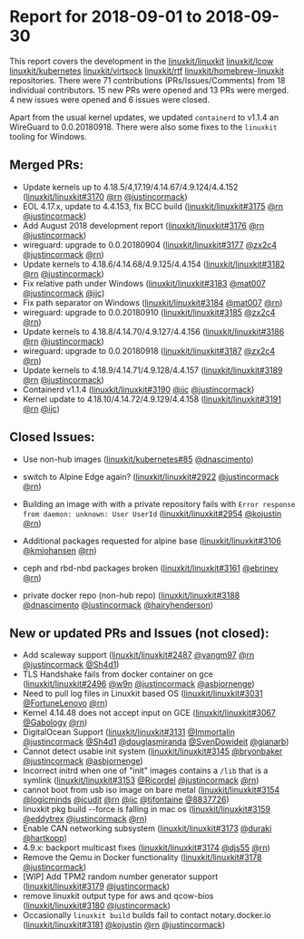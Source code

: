 # Report for 2018-09-01 to 2018-09-30

This report covers the development in the [linuxkit/linuxkit] [linuxkit/lcow] [linuxkit/kubernetes] [linuxkit/virtsock] [linuxkit/rtf] [linuxkit/homebrew-linuxkit] repositories. There were 71 contributions (PRs/Issues/Comments) from 18 individual contributors. 15 new PRs were opened and 13 PRs were merged. 4 new issues were opened and 6 issues were closed.

Apart from the usual kernel updates, we updated `containerd` to v1.1.4 an WireGuard to 0.0.20180918. There were also some fixes to the `linuxkit` tooling for Windows.

## Merged PRs:

- Update kernels up to 4.18.5/4,17.19/4.14.67/4.9.124/4.4.152 ([linuxkit/linuxkit#3170] [@rn] [@justincormack])
- EOL 4.17.x, update to 4.4.153, fix BCC build ([linuxkit/linuxkit#3175] [@rn] [@justincormack])
- Add August 2018 development report ([linuxkit/linuxkit#3176] [@rn] [@justincormack])
- wireguard: upgrade to 0.0.20180904 ([linuxkit/linuxkit#3177] [@zx2c4] [@justincormack] [@rn])
- Update kernels to 4.18.6/4.14.68/4.9.125/4.4.154 ([linuxkit/linuxkit#3182] [@rn] [@justincormack])
- Fix relative path under Windows ([linuxkit/linuxkit#3183] [@mat007] [@justincormack] [@ijc])
- Fix path separator on Windows ([linuxkit/linuxkit#3184] [@mat007] [@rn])
- wireguard: upgrade to 0.0.20180910 ([linuxkit/linuxkit#3185] [@zx2c4] [@rn])
- Update kernels to 4.18.8/4.14.70/4.9.127/4.4.156 ([linuxkit/linuxkit#3186] [@rn] [@justincormack])
- wireguard: upgrade to 0.0.20180918 ([linuxkit/linuxkit#3187] [@zx2c4] [@rn])
- Update kernels to 4.18.9/4.14.71/4.9.128/4.4.157 ([linuxkit/linuxkit#3189] [@rn] [@justincormack])
- Containerd v1.1.4 ([linuxkit/linuxkit#3190] [@ijc] [@justincormack])
- Kernel update to 4.18.10/4.14.72/4.9.129/4.4.158 ([linuxkit/linuxkit#3191] [@rn] [@ijc])

## Closed Issues:

- Use non-hub images ([linuxkit/kubernetes#85] [@dnascimento])

- switch to Alpine Edge again? ([linuxkit/linuxkit#2922] [@justincormack] [@rn])
- Building an image with with a private repository fails with `Error response from daemon: unknown: User UserId` ([linuxkit/linuxkit#2954] [@kojustin] [@rn])
- Additional packages requested for alpine base ([linuxkit/linuxkit#3106] [@kmjohansen] [@rn])
- ceph and rbd-nbd packages broken ([linuxkit/linuxkit#3161] [@ebriney] [@rn])
- private docker repo (non-hub repo) ([linuxkit/linuxkit#3188] [@dnascimento] [@justincormack] [@hairyhenderson])

## New or updated PRs and Issues (not closed):

- Add scaleway support ([linuxkit/linuxkit#2487] [@yangm97] [@rn] [@justincormack] [@Sh4d1])
- TLS Handshake fails from docker container on gce ([linuxkit/linuxkit#2496] [@w9n] [@justincormack] [@asbjornenge])
- Need to pull log files in Linuxkit based OS ([linuxkit/linuxkit#3031] [@FortuneLenovo] [@rn])
- Kernel 4.14.48 does not accept input on GCE ([linuxkit/linuxkit#3067] [@Gabology] [@rn])
- DigitalOcean Support ([linuxkit/linuxkit#3131] [@Immortalin] [@justincormack] [@Sh4d1] [@douglasmiranda] [@SvenDowideit] [@gianarb])
- Cannot detect usable init system ([linuxkit/linuxkit#3145] [@bryonbaker] [@justincormack] [@asbjornenge])
- Incorrect initrd when one of "init" images contains a `/lib` that is a symlink ([linuxkit/linuxkit#3153] [@Ricordel] [@justincormack] [@rn])
- cannot boot from usb iso image on bare metal  ([linuxkit/linuxkit#3154] [@logicminds] [@jcudit] [@rn] [@ijc] [@tjfontaine] [@8837726])
- linuxkit pkg build --force is falling in mac os ([linuxkit/linuxkit#3159] [@eddytrex] [@justincormack] [@rn])
- Enable CAN networking subsystem ([linuxkit/linuxkit#3173] [@duraki] [@hartkopp])
- 4.9.x: backport multicast fixes ([linuxkit/linuxkit#3174] [@djs55] [@rn])
- Remove the Qemu in Docker functionality ([linuxkit/linuxkit#3178] [@justincormack])
- [WIP] Add TPM2 random number generator support ([linuxkit/linuxkit#3179] [@justincormack])
- remove linuxkit output type for aws and qcow-bios ([linuxkit/linuxkit#3180] [@justincormack])
- Occasionally `linuxkit build` builds fail to contact notary.docker.io ([linuxkit/linuxkit#3181] [@kojustin] [@rn] [@justincormack])

[linuxkit/linuxkit]: https://github.com/linuxkit/linuxkit
[linuxkit/lcow]: https://github.com/linuxkit/lcow
[linuxkit/kubernetes]: https://github.com/linuxkit/kubernetes
[linuxkit/virtsock]: https://github.com/linuxkit/virtsock
[linuxkit/rtf]: https://github.com/linuxkit/rtf
[linuxkit/homebrew-linuxkit]: https://github.com/linuxkit/homebrew-linuxkit
[moby/tool]: https://github.com/moby/tool
[linuxkit/linuxkit#3170]: https://github.com/linuxkit/linuxkit/pull/3170
[linuxkit/linuxkit#3175]: https://github.com/linuxkit/linuxkit/pull/3175
[linuxkit/linuxkit#3176]: https://github.com/linuxkit/linuxkit/pull/3176
[linuxkit/linuxkit#3177]: https://github.com/linuxkit/linuxkit/pull/3177
[linuxkit/linuxkit#3182]: https://github.com/linuxkit/linuxkit/pull/3182
[linuxkit/linuxkit#3183]: https://github.com/linuxkit/linuxkit/pull/3183
[linuxkit/linuxkit#3184]: https://github.com/linuxkit/linuxkit/pull/3184
[linuxkit/linuxkit#3185]: https://github.com/linuxkit/linuxkit/pull/3185
[linuxkit/linuxkit#3186]: https://github.com/linuxkit/linuxkit/pull/3186
[linuxkit/linuxkit#3187]: https://github.com/linuxkit/linuxkit/pull/3187
[linuxkit/linuxkit#3189]: https://github.com/linuxkit/linuxkit/pull/3189
[linuxkit/linuxkit#3190]: https://github.com/linuxkit/linuxkit/pull/3190
[linuxkit/linuxkit#3191]: https://github.com/linuxkit/linuxkit/pull/3191
[linuxkit/kubernetes#85]: https://github.com/linuxkit/kubernetes/issues/85
[linuxkit/linuxkit#2922]: https://github.com/linuxkit/linuxkit/issues/2922
[linuxkit/linuxkit#2954]: https://github.com/linuxkit/linuxkit/issues/2954
[linuxkit/linuxkit#3106]: https://github.com/linuxkit/linuxkit/issues/3106
[linuxkit/linuxkit#3161]: https://github.com/linuxkit/linuxkit/issues/3161
[linuxkit/linuxkit#3188]: https://github.com/linuxkit/linuxkit/issues/3188
[linuxkit/linuxkit#2487]: https://github.com/linuxkit/linuxkit/issues/2487
[linuxkit/linuxkit#2496]: https://github.com/linuxkit/linuxkit/issues/2496
[linuxkit/linuxkit#3031]: https://github.com/linuxkit/linuxkit/issues/3031
[linuxkit/linuxkit#3067]: https://github.com/linuxkit/linuxkit/issues/3067
[linuxkit/linuxkit#3131]: https://github.com/linuxkit/linuxkit/issues/3131
[linuxkit/linuxkit#3145]: https://github.com/linuxkit/linuxkit/issues/3145
[linuxkit/linuxkit#3153]: https://github.com/linuxkit/linuxkit/issues/3153
[linuxkit/linuxkit#3154]: https://github.com/linuxkit/linuxkit/issues/3154
[linuxkit/linuxkit#3159]: https://github.com/linuxkit/linuxkit/issues/3159
[linuxkit/linuxkit#3173]: https://github.com/linuxkit/linuxkit/pull/3173
[linuxkit/linuxkit#3174]: https://github.com/linuxkit/linuxkit/pull/3174
[linuxkit/linuxkit#3178]: https://github.com/linuxkit/linuxkit/pull/3178
[linuxkit/linuxkit#3179]: https://github.com/linuxkit/linuxkit/pull/3179
[linuxkit/linuxkit#3180]: https://github.com/linuxkit/linuxkit/issues/3180
[linuxkit/linuxkit#3181]: https://github.com/linuxkit/linuxkit/issues/3181
[@KumarShrawan]: https://github.com/KumarShrawan
[@Gabology]: https://github.com/Gabology
[@singe]: https://github.com/singe
[@mat007]: https://github.com/mat007
[@Sh4d1]: https://github.com/Sh4d1
[@gianarb]: https://github.com/gianarb
[@harryge00]: https://github.com/harryge00
[@FortuneLenovo]: https://github.com/FortuneLenovo
[@tjfontaine]: https://github.com/tjfontaine
[@yangm97]: https://github.com/yangm97
[@dnascimento]: https://github.com/dnascimento
[@kmjohansen]: https://github.com/kmjohansen
[@w9n]: https://github.com/w9n
[@medic15]: https://github.com/medic15
[@hartkopp]: https://github.com/hartkopp
[@douglasmiranda]: https://github.com/douglasmiranda
[@8837726]: https://github.com/8837726
[@jcudit]: https://github.com/jcudit
[@SvenDowideit]: https://github.com/SvenDowideit
[@ebriney]: https://github.com/ebriney
[@hairyhenderson]: https://github.com/hairyhenderson
[@justincormack]: https://github.com/justincormack
[@logicminds]: https://github.com/logicminds
[@scriptjs]: https://github.com/scriptjs
[@rn]: https://github.com/rn
[@zx2c4]: https://github.com/zx2c4
[@duraki]: https://github.com/duraki
[@deitch]: https://github.com/deitch
[@Immortalin]: https://github.com/Immortalin
[@kojustin]: https://github.com/kojustin
[@scher200]: https://github.com/scher200
[@justinbarrick]: https://github.com/justinbarrick
[@ijc]: https://github.com/ijc
[@djs55]: https://github.com/djs55
[@asbjornenge]: https://github.com/asbjornenge
[@bryonbaker]: https://github.com/bryonbaker
[@Ricordel]: https://github.com/Ricordel
[@eddytrex]: https://github.com/eddytrex

